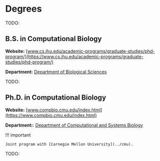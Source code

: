 # Degrees

TODO:

## B.S. in Computational Biology

**Website:** [www.cs.jhu.edu/academic-programs/graduate-studies/phd-program/](https://www.cs.jhu.edu/academic-programs/graduate-studies/phd-program/)

**Department:** [Department of Biological Sciences](https://www.biology.pitt.edu/)

TODO:

## Ph.D. in Computational Biology

**Website:** [www.compbio.cmu.edu/index.html](https://www.compbio.cmu.edu/index.html)

**Department:**: [Department of Computational and Systems Biology](https://www.csb.pitt.edu/)

!!! important

    Joint program with [Carnegie Mellon University](../cmu).

TODO:
